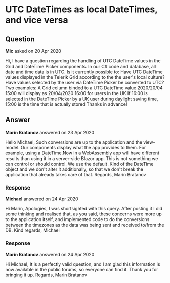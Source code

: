 # UTC DateTimes as local DateTimes, and vice versa

## Question

**Mic** asked on 20 Apr 2020

Hi, I have a question regarding the handling of UTC DateTime values in the Grid and DateTime Picker components. In our C# code and database, all date and time data is in UTC. Is it currently possible to: Have UTC DateTime values displayed in the Telerik Grid according to the the user's local culture? Have values selected by the user via DateTime Picker be converted to UTC? Two examples: A Grid column binded to a UTC DateTime value 2020/20/04 15:00 will display as 20/04/2020 16:00 for users in the UK If 16:00 is selected in the DateTime Picker by a UK user during daylight saving time, 15:00 is the time that is actually stored Thanks in advance!

## Answer

**Marin Bratanov** answered on 23 Apr 2020

Hello Michael, Such conversions are up to the application and the view-model. Our components display what the app provides to them. For example, using a DateTime.Now in a WebAssembly app will have different results than using it in a server-side Blazor app. This is not something we can control or should control. We use the default .Kind of the DateTime object and we don't alter it additionally, so that we don't break the application that already takes care of that. Regards, Marin Bratanov

### Response

**Michael** answered on 24 Apr 2020

Hi Marin, Apologies, I was shortsighted with this query. After posting it I did some thinking and realised that, as you said, these concerns were more up to the application itself, and implemented code to do the conversions between the timezones as the data was being sent and received to/from the DB. Kind regards, Michael

### Response

**Marin Bratanov** answered on 24 Apr 2020

Hi Michael, It is a perfectly valid question, and I am glad this information is now available in the public forums, so everyone can find it. Thank you for bringing it up. Regards, Marin Bratanov
